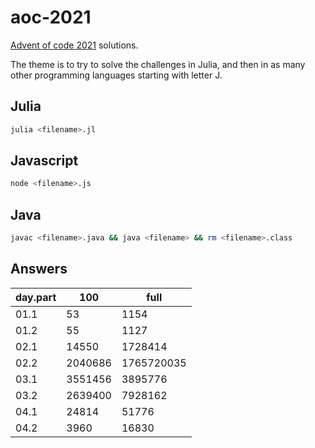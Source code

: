 # aoc-2021

[Advent of code 2021](https://adventofcode.com/2021) solutions.

The theme is to try to solve the challenges in Julia, and then in as many other programming languages starting with letter J.

## Julia

```bash
julia <filename>.jl
```

## Javascript

```bash
node <filename>.js
```

## Java

```bash
javac <filename>.java && java <filename> && rm <filename>.class
```

## Answers

| day.part | 100     | full       |
|----------|---------|------------|
| 01.1     | 53      | 1154       |
| 01.2     | 55      | 1127       |
| 02.1     | 14550   | 1728414    |
| 02.2     | 2040686 | 1765720035 |
| 03.1     | 3551456 | 3895776    |
| 03.2     | 2639400 | 7928162    |
| 04.1     | 24814   | 51776      |
| 04.2     | 3960    | 16830      |